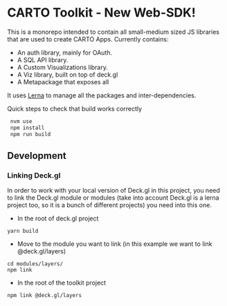 # CARTO Toolkit - New Web-SDK!

This is a monorepo intended to contain all small-medium sized JS libraries that are used to create CARTO Apps. Currently contains:

- An auth library, mainly for OAuth.
- A SQL API library.
- A Custom Visualizations library.
- A Viz library, built on top of deck.gl
- A Metapackage that exposes all

It uses [Lerna](https://lerna.js.org) to manage all the packages and inter-dependencies.

Quick steps to check that build works correctly

```sh
 nvm use
 npm install
 npm run build
```

## Development

### Linking Deck.gl
In order to work with your local version of Deck.gl in this project, you need to link the Deck.gl module or modules (take into account Deck.gl is a lerna project too, so it is a bunch of different projects) you need into this one.

- In the root of deck.gl project
```
yarn build
```

- Move to the module you want to link (in this example we want to link @deck.gl/layers)
```
cd modules/layers/
npm link
```

- In the root of the toolkit project
```
npm link @deck.gl/layers
```
